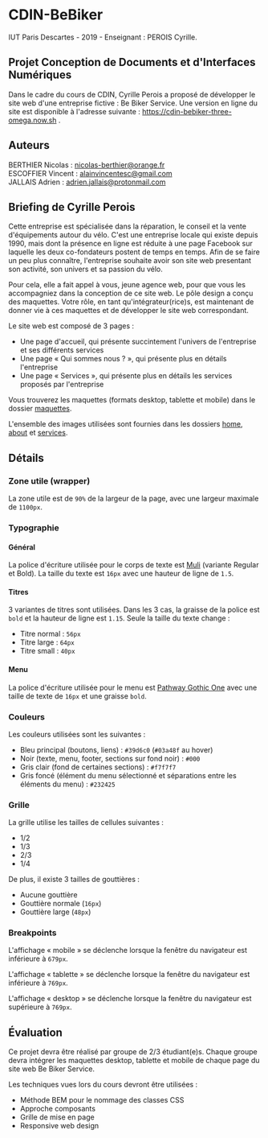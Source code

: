 # CDIN-BeBiker
IUT Paris Descartes - 2019 - Enseignant : PEROIS Cyrille.

## Projet Conception de Documents et d'Interfaces Numériques

Dans le cadre du cours de CDIN, Cyrille Perois a proposé de développer le site web d'une
entreprise fictive : Be Biker Service. Une version en ligne du site est disponible à l'adresse suivante : https://cdin-bebiker-three-omega.now.sh .

## Auteurs

BERTHIER Nicolas : <nicolas-berthier@orange.fr>  
ESCOFFIER Vincent : <alainvincentesc@gmail.com>  
JALLAIS Adrien : <adrien.jallais@protonmail.com>  

## Briefing de Cyrille Perois

Cette entreprise est spécialisée dans la réparation, le conseil et la vente
d'équipements autour du vélo. C'est une entreprise locale qui existe depuis
1990, mais dont la présence en ligne est réduite à une page Facebook sur
laquelle les deux co-fondateurs postent de temps en temps. Afin de se faire un
peu plus connaître, l'entreprise souhaite avoir son site web presentant son
activité, son univers et sa passion du vélo.

Pour cela, elle a fait appel à vous, jeune agence web, pour que vous les
accompagniez dans la conception de ce site web. Le pôle design a conçu des
maquettes. Votre rôle, en tant qu'intégrateur(rice)s, est maintenant de donner
vie à ces maquettes et de développer le site web correspondant.

Le site web est composé de 3 pages :

* Une page d'accueil, qui présente succintement l'univers de l'entreprise et ses différents services
* Une page « Qui sommes nous ? », qui présente plus en détails l'entreprise
* Une page « Services », qui présente plus en détails les services proposés par l'entreprise

Vous trouverez les maquettes (formats desktop, tablette et mobile) dans le
dossier [maquettes](https://github.com/Naedri/CDIN-BeBiker/tree/master/NOTICE/maquettes).

L'ensemble des images utilisées sont fournies dans les dossiers [home](https://github.com/Naedri/CDIN-BeBiker/home), 
[about](https://github.com/Naedri/CDIN-BeBiker/about) et [services](https://github.com/Naedri/CDIN-BeBiker/services).

## Détails

### Zone utile (wrapper)

La zone utile est de `90%` de la largeur de la page, avec une largeur maximale
de `1100px`.

### Typographie

#### Général

La police d'écriture utilisée pour le corps de texte est
[Muli](https://fonts.google.com/specimen/Muli) (variante Regular et Bold). La
taille du texte est `16px` avec une hauteur de ligne de `1.5`.

#### Titres

3 variantes de titres sont utilisées. Dans les 3 cas, la graisse de la police
est `bold` et la hauteur de ligne est `1.15`. Seule la taille du texte change :

* Titre normal : `56px`
* Titre large : `64px`
* Titre small : `40px`


#### Menu

La police d'écriture utilisée pour le menu est [Pathway Gothic
One](https://fonts.google.com/specimen/Pathway+Gothic+One) avec une taille de
texte de `16px` et une graisse `bold`.

### Couleurs

Les couleurs utilisées sont les suivantes :

* Bleu principal (boutons, liens) : `#39d6c0` (`#03a48f` au hover)
* Noir (texte, menu, footer, sections sur fond noir) : `#000`
* Gris clair (fond de certaines sections) : `#f7f7f7`
* Gris foncé (élément du menu sélectionné et séparations entre les éléments du menu) : `#232425`

### Grille

La grille utilise les tailles de cellules suivantes :

* 1/2
* 1/3
* 2/3
* 1/4

De plus, il existe 3 tailles de gouttières :

* Aucune gouttière
* Gouttière normale (`16px`)
* Gouttière large (`48px`)

### Breakpoints

L'affichage « mobile » se déclenche lorsque la fenêtre du navigateur est
inférieure à `679px`.

L'affichage « tablette » se déclenche lorsque la fenêtre du navigateur est
inférieure à `769px`.

L'affichage « desktop » se déclenche lorsque la fenêtre du navigateur est
supérieure à `769px`.

## Évaluation

Ce projet devra être réalisé par groupe de 2/3 étudiant(e)s. Chaque groupe
devra intégrer les maquettes desktop, tablette et mobile de chaque page du site
web Be Biker Service.

Les techniques vues lors du cours devront être utilisées :

* Méthode BEM pour le nommage des classes CSS
* Approche composants
* Grille de mise en page
* Responsive web design
